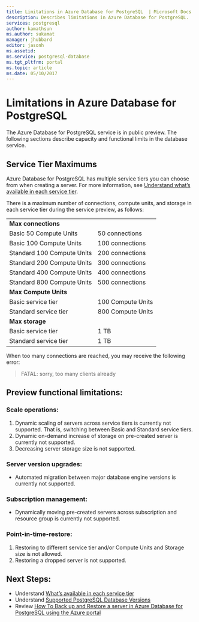 ```yaml
---
title: Limitations in Azure Database for PostgreSQL  | Microsoft Docs
description: Describes limitations in Azure Database for PostgreSQL.
services: postgresql
author: kamathsun
ms.author: sukamat
manager: jhubbard
editor: jasonh
ms.assetid:
ms.service: postgresql-database
ms.tgt_pltfrm: portal
ms.topic: article
ms.date: 05/10/2017
---
```

# Limitations in Azure Database for PostgreSQL
The Azure Database for PostgreSQL service is in public preview. The following sections describe capacity and functional limits in the database service.

## Service Tier Maximums
Azure Database for PostgreSQL has multiple service tiers you can choose from when creating a server. For more information, see [Understand what’s available in each service tier](concepts-service-tiers.md).  

There is a maximum number of connections, compute units, and storage in each service tier during the service preview, as follows: 

|                            |                   |
| :------------------------- | :---------------- |
| **Max connections**        |                   |
| Basic 50 Compute Units     | 50 connections    |
| Basic 100 Compute Units    | 100 connections   |
| Standard 100 Compute Units | 200 connections   |
| Standard 200 Compute Units | 300 connections   |
| Standard 400 Compute Units | 400 connections   |
| Standard 800 Compute Units | 500 connections   |
| **Max Compute Units**      |                   |
| Basic service tier         | 100 Compute Units |
| Standard service tier      | 800 Compute Units |
| **Max storage**            |                   |
| Basic service tier         | 1 TB              |
| Standard service tier      | 1 TB              |

When too many connections are reached, you may receive the following error:
> FATAL:  sorry, too many clients already

## Preview functional limitations:
### Scale operations:
1.	Dynamic scaling of servers across service tiers is currently not supported. That is, switching between Basic and Standard service tiers.
2.	Dynamic on-demand increase of storage on pre-created server is currently not supported.
3.	Decreasing server storage size is not supported.

### Server version upgrades:
- Automated migration between major database engine versions is currently not supported.

### Subscription management:
- Dynamically moving pre-created servers across subscription and resource group is currently not supported.

### Point-in-time-restore:
1.	Restoring to different service tier and/or Compute Units and Storage size is not allowed.
2.	Restoring a dropped server is not supported.

## Next Steps:
- Understand [What’s available in each service tier](concepts-service-tiers.md)
- Understand [Supported PostgreSQL Database Versions](concepts-supported-versions.md)
- Review [How To Back up and Restore a server in Azure Database for PostgreSQL using the Azure portal](howto-restore-server-portal.md)